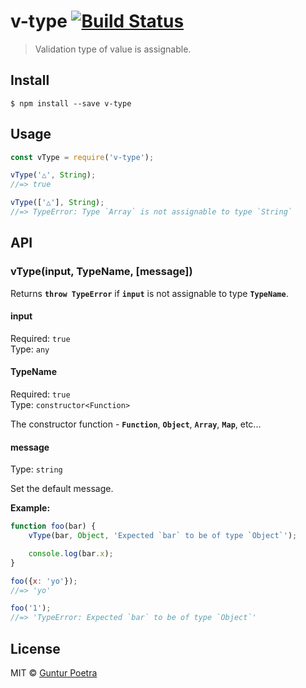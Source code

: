 # v-type [![Build Status](https://travis-ci.org/iguntur/v-type.svg?branch=master)](https://travis-ci.org/iguntur/v-type)

> Validation type of value is assignable.


## Install

```
$ npm install --save v-type
```


## Usage

```js
const vType = require('v-type');

vType('△', String);
//=> true

vType(['△'], String);
//=> TypeError: Type `Array` is not assignable to type `String`
```


## API

### vType(input, TypeName, [message])

Returns __`throw TypeError`__ if __`input`__ is not assignable to type __`TypeName`__.

#### input

Required: `true`<br>
Type: `any`

#### TypeName

Required: `true`<br>
Type: `constructor<Function>`

The constructor function - __`Function`__, __`Object`__, __`Array`__, __`Map`__, etc...

#### message

Type: `string`

Set the default message.

__Example:__

```js
function foo(bar) {
	vType(bar, Object, 'Expected `bar` to be of type `Object`');

	console.log(bar.x);
}

foo({x: 'yo'});
//=> 'yo'

foo('1');
//=> 'TypeError: Expected `bar` to be of type `Object`'
```


## License

MIT © [Guntur Poetra](http://iguntur.starmediateknik.com)
